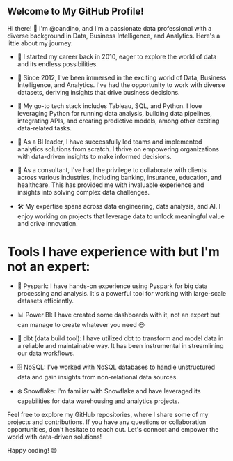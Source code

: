 ## Welcome to My GitHub Profile!

Hi there! 👋 I'm @oandino, and I'm a passionate data professional with a diverse background in Data, Business Intelligence, and Analytics. Here's a little about my journey:

- 📅 I started my career back in 2010, eager to explore the world of data and its endless possibilities.

- 🚀 Since 2012, I've been immersed in the exciting world of Data, Business Intelligence, and Analytics. I've had the opportunity to work with diverse datasets, deriving insights that drive business decisions.

- 🔧 My go-to tech stack includes Tableau, SQL, and Python. I love leveraging Python for running data analysis, building data pipelines, integrating APIs, and creating predictive models, among other exciting data-related tasks.

- 🎯 As a BI leader, I have successfully led teams and implemented analytics solutions from scratch. I thrive on empowering organizations with data-driven insights to make informed decisions.

- 💼 As a consultant, I've had the privilege to collaborate with clients across various industries, including banking, insurance, education, and healthcare. This has provided me with invaluable experience and insights into solving complex data challenges.

- 🛠️ My expertise spans across data engineering, data analysis, and AI. I enjoy working on projects that leverage data to unlock meaningful value and drive innovation.

# Tools I have experience with but I'm not an expert:

- 🔧 Pyspark: I have hands-on experience using Pyspark for big data processing and analysis. It's a powerful tool for working with large-scale datasets efficiently.

- 📊 Power BI: I have created some dashboards with it, not an expert but can manage to create whatever you need 😎 

- 🧰 dbt (data build tool): I have utilized dbt to transform and model data in a reliable and maintainable way. It has been instrumental in streamlining our data workflows.

- 🗄️ NoSQL: I've worked with NoSQL databases to handle unstructured data and gain insights from non-relational data sources.

- ❄️ Snowflake: I'm familiar with Snowflake and have leveraged its capabilities for data warehousing and analytics projects.

Feel free to explore my GitHub repositories, where I share some of my projects and contributions. If you have any questions or collaboration opportunities, don't hesitate to reach out. Let's connect and empower the world with data-driven solutions!

Happy coding! 😄
